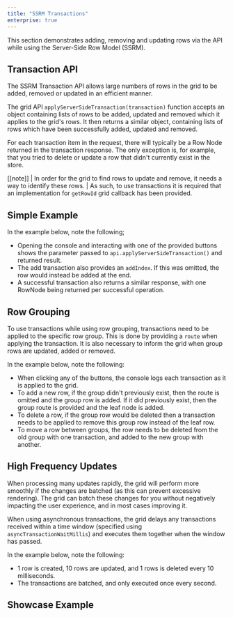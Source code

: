 ```yaml
---
title: "SSRM Transactions"
enterprise: true
---
```

This section demonstrates adding, removing and updating rows via the API while using the Server-Side Row Model (SSRM).

## Transaction API
The SSRM Transaction API allows large numbers of rows in the grid to be added, removed or updated in an efficient manner.

<api-documentation source='grid-api/api.json' section='serverSideRowModel' names='["applyServerSideTransaction"]' ></api-documentation>

The grid API `applyServerSideTransaction(transaction)` function accepts an object containing lists of rows to be added, updated and removed which it applies to the grid's rows. It then returns a similar object, containing lists of rows which have been successfully added, updated and removed.

For each transaction item in the request, there will typically be a Row Node returned in the transaction response. The only exception is, for example, that you tried to delete or update a row that didn't currently exist in the store.

[[note]]
| In order for the grid to find rows to update and remove, it needs a way to identify these rows.
| As such, to use transactions it is required that an implementation for `getRowId` grid callback has been provided.

## Simple Example

In the example below, note the following;
 - Opening the console and interacting with one of the provided buttons shows the parameter passed to `api.applyServerSideTransaction()` and returned result.
 - The add transaction also provides an `addIndex`. If this was omitted, the row would instead be added at the end.
 - A successful transaction also returns a similar response, with one RowNode being returned per successful operation.

<grid-example title='Simple Example' name='transactions-simple' type='generated' options='{ "enterprise": true, "exampleHeight": 615, "extras": ["alasql"], "modules": ["serverside"] }'></grid-example>

## Row Grouping

To use transactions while using row grouping, transactions need to be applied to the specific row group. This is done by providing a `route` when applying the transaction. It is also necessary to inform the grid when group rows are updated, added or removed.


In the example below, note the following:
 - When clicking any of the buttons, the console logs each transaction as it is applied to the grid.
 - To add a new row, if the group didn't previously exist, then the route is omitted and the group row is added. If it did previously exist, then the group route is provided and the leaf node is added.
 - To delete a row, if the group row would be deleted then a transaction needs to be applied to remove this group row instead of the leaf row.
 - To move a row between groups, the row needs to be deleted from the old group with one transaction, and added to the new group with another.

<grid-example title='Transactions With Groups' name='transactions-grouping' type='generated' options='{ "enterprise": true, "exampleHeight": 615, "extras": ["alasql"], "modules": ["serverside", "rowgrouping"] }'></grid-example>

## High Frequency Updates

When processing many updates rapidly, the grid will perform more smoothly if the changes are batched (as this can prevent excessive rendering). The grid can batch these changes for you without negatively impacting the user experience, and in most cases improving it.

<api-documentation source='grid-api/api.json' section='serverSideRowModel' names='["applyServerSideTransactionAsync"]' ></api-documentation>

When using asynchronous transactions, the grid delays any transactions received within a time window (specified using `asyncTransactionWaitMillis`) and executes them together when the window has passed.

In the example below, note the following:
 - 1 row is created, 10 rows are updated, and 1 rows is deleted every 10 milliseconds.
 - The transactions are batched, and only executed once every second.

<grid-example title='Asynchronous Example' name='transactions-async' type='generated' options='{ "enterprise": true, "exampleHeight": 615, "extras": ["alasql"], "modules": ["serverside"] }'></grid-example>

## Showcase Example

<grid-example title='Showcase Example' name='transactions-showcase' type='generated' options='{ "enterprise": true, "exampleHeight": 670, "extras": ["alasql"], "modules": ["serverside"] }'></grid-example>

